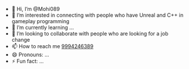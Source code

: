 - 👋 Hi, I’m @Mohi089
- 👀 I’m interested in connecting with people who have Unreal and C++ in gameplay programming
- 🌱 I’m currently learning ...
- 💞️ I’m looking to collaborate with people who are looking for a job change
- 📫 How to reach me [9994246389](https://www.linkedin.com/in/mohammed-mohideen-62b572a7/)
- 😄 Pronouns: ...
- ⚡ Fun fact: ...

<!---
Mohi089/Mohi089 is a ✨ special ✨ repository because its `README.md` (this file) appears on your GitHub profile.
You can click the Preview link to take a look at your changes.
--->
